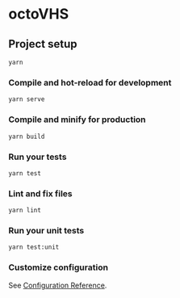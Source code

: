 # octoVHS

## Project setup
```
yarn
```

### Compile and hot-reload for development
```
yarn serve
```

### Compile and minify for production
```
yarn build
```

### Run your tests
```
yarn test
```

### Lint and fix files
```
yarn lint
```

### Run your unit tests
```
yarn test:unit
```

### Customize configuration
See [Configuration Reference](https://cli.vuejs.org/config/).
